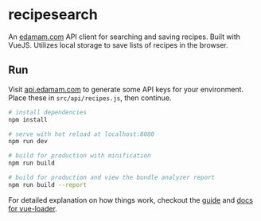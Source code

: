 # recipesearch

An [edamam.com](http://api.edamam.com) API client for searching and saving recipes. Built with VueJS. Utilizes local storage to save lists of recipes in the browser.

## Run

Visit [api.edamam.com](http://api.edamam.com) to generate some API keys for your environment. Place these in `src/api/recipes.js`, then continue. 

``` bash
# install dependencies
npm install

# serve with hot reload at localhost:8080
npm run dev

# build for production with minification
npm run build

# build for production and view the bundle analyzer report
npm run build --report
```

For detailed explanation on how things work, checkout the [guide](http://vuejs-templates.github.io/webpack/) and [docs for vue-loader](http://vuejs.github.io/vue-loader).
